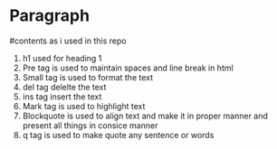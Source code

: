# Paragraph

#contents as i used in this repo

1. h1 used for heading 1
2. Pre tag is used to maintain spaces and line break in html
3. Small tag is used to format the text
4. del tag delelte the text
5. ins tag insert the text
6. Mark tag is used to highlight text
7. Blockquote is used to align text and make it in proper manner and present all things in consice manner
8. q tag is used to make quote any sentence or words
   
